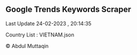 

## Google Trends Keywords Scraper 
 
Last Update 24-02-2023 , 20:14:35

Country List :
VIETNAM.json



© Abdul Muttaqin 
